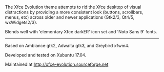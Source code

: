 The Xfce Evolution theme attempts to rid the Xfce desktop of visual distractions by providing a more consistent look (buttons, scrollbars, menus, etc) across older and newer applications (Gtk2/3, Qt4/5, wxWidgets2/3).

Blends well with 'elementary Xfce darkER' icon set and 'Noto Sans 9' fonts.

-------
Based on Ambiance gtk2, Adwaita gtk3, and Greybird xfwm4.

Developed and tested on Xubuntu 17.04.

Maintained at http://xfce-evolution.sourceforge.net
